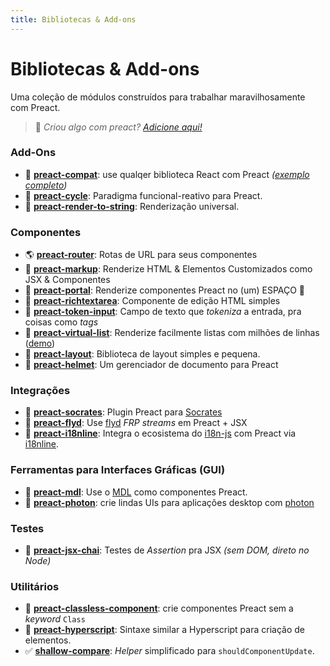 ```yaml
---
title: Bibliotecas & Add-ons
---
```


# Bibliotecas & Add-ons

Uma coleção de módulos construídos para trabalhar maravilhosamente com Preact.

> :information_desk_person: _Criou algo com preact?
> [Adicione aqui!](https://github.com/preactjs/preact-www/blob/master/content/pt-br/about/libraries-addons.md)_


### Add-Ons

- :raised_hands: [**preact-compat**](https://github.com/preactjs/preact-compat): use qualqer biblioteca React com Preact *([exemplo completo](https://github.com/developit/preact-compat-example))*
- :repeat: [**preact-cycle**](https://github.com/developit/preact-cycle): Paradigma funcional-reativo para Preact.
- :page_facing_up: [**preact-render-to-string**](https://github.com/preactjs/preact-render-to-string): Renderização universal.


### Componentes

- :earth_americas: [**preact-router**](https://github.com/preactjs/preact-router): Rotas de URL para seus componentes
- :bookmark_tabs: [**preact-markup**](https://github.com/developit/preact-markup): Renderize HTML & Elementos Customizados como JSX & Componentes
- :satellite: [**preact-portal**](https://github.com/developit/preact-portal): Renderize componentes Preact no (um) ESPAÇO :milky_way:
- :pencil: [**preact-richtextarea**](https://github.com/developit/preact-richtextarea): Componente de edição HTML simples
- :bookmark: [**preact-token-input**](https://github.com/developit/preact-token-input): Campo de texto que <i>tokeniza</i> a entrada, pra coisas como <i>tags</i>
- :card_index: [**preact-virtual-list**](https://github.com/developit/preact-virtual-list): Renderize facilmente listas com milhões de linhas ([demo](https://jsfiddle.net/developit/qqan9pdo/))
- :triangular_ruler: [**preact-layout**](https://download.github.io/preact-layout/): Biblioteca de layout simples e pequena.
- :construction_worker: [**preact-helmet**](https://github.com/download/preact-helmet): Um gerenciador de documento para Preact


### Integrações

- :thought_balloon: [**preact-socrates**](https://github.com/matthewmueller/preact-socrates): Plugin Preact para [Socrates](http://github.com/matthewmueller/socrates)
- :rowboat: [**preact-flyd**](https://github.com/xialvjun/preact-flyd): Use [flyd](https://github.com/paldepind/flyd) <i> FRP streams</i> em Preact + JSX
- :speech_balloon: [**preact-i18nline**](https://github.com/download/preact-i18nline): Integra o ecosistema do [i18n-js](https://github.com/everydayhero/i18n-js) com Preact via [i18nline](https://github.com/download/i18nline).


### Ferramentas para Interfaces Gráficas (GUI)

- :white_square_button: [**preact-mdl**](https://github.com/developit/preact-mdl): Use o [MDL](https://getmdl.io) como componentes Preact.
- :rocket: [**preact-photon**](https://github.com/developit/preact-photon): crie lindas UIs para aplicações desktop com [photon](http://photonkit.com)


### Testes

- :microscope: [**preact-jsx-chai**](https://github.com/developit/preact-jsx-chai): Testes de <i>Assertion</i> pra JSX  _(sem DOM, direto no Node)_


### Utilitários

- :tophat: [**preact-classless-component**](https://github.com/ld0rman/preact-classless-component): crie componentes Preact sem a _keyword_ `Class`
- :hammer: [**preact-hyperscript**](https://github.com/queckezz/preact-hyperscript): Sintaxe similar a Hyperscript para criação de elementos.
- :white_check_mark: [**shallow-compare**](https://github.com/tkh44/shallow-compare): _Helper_ simplificado para `shouldComponentUpdate`.
